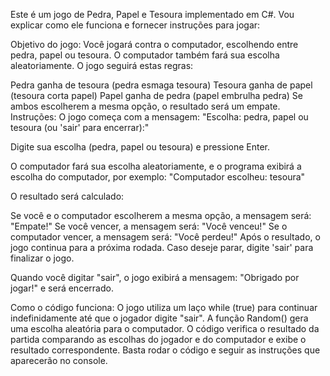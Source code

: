 Este é um jogo de Pedra, Papel e Tesoura implementado em C#. Vou explicar como ele funciona e fornecer instruções para jogar:

Objetivo do jogo:
Você jogará contra o computador, escolhendo entre pedra, papel ou tesoura. O computador também fará sua escolha aleatoriamente. O jogo seguirá estas regras:

Pedra ganha de tesoura (pedra esmaga tesoura)
Tesoura ganha de papel (tesoura corta papel)
Papel ganha de pedra (papel embrulha pedra)
Se ambos escolherem a mesma opção, o resultado será um empate.
Instruções:
O jogo começa com a mensagem:
"Escolha: pedra, papel ou tesoura (ou 'sair' para encerrar):"

Digite sua escolha (pedra, papel ou tesoura) e pressione Enter.

O computador fará sua escolha aleatoriamente, e o programa exibirá a escolha do computador, por exemplo:
"Computador escolheu: tesoura"

O resultado será calculado:

Se você e o computador escolherem a mesma opção, a mensagem será: "Empate!"
Se você vencer, a mensagem será: "Você venceu!"
Se o computador vencer, a mensagem será: "Você perdeu!"
Após o resultado, o jogo continua para a próxima rodada. Caso deseje parar, digite 'sair' para finalizar o jogo.

Quando você digitar "sair", o jogo exibirá a mensagem:
"Obrigado por jogar!"
e será encerrado.

Como o código funciona:
O jogo utiliza um laço while (true) para continuar indefinidamente até que o jogador digite "sair".
A função Random() gera uma escolha aleatória para o computador.
O código verifica o resultado da partida comparando as escolhas do jogador e do computador e exibe o resultado correspondente.
Basta rodar o código e seguir as instruções que aparecerão no console.